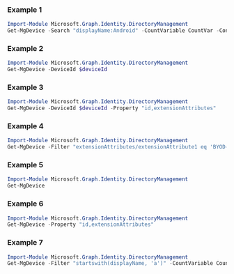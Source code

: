 ### Example 1
```powershell
Import-Module Microsoft.Graph.Identity.DirectoryManagement
Get-MgDevice -Search "displayName:Android" -CountVariable CountVar -ConsistencyLevel eventual 
```
### Example 2
```powershell
Import-Module Microsoft.Graph.Identity.DirectoryManagement
Get-MgDevice -DeviceId $deviceId
```
### Example 3
```powershell
Import-Module Microsoft.Graph.Identity.DirectoryManagement
Get-MgDevice -DeviceId $deviceId -Property "id,extensionAttributes" 
```
### Example 4
```powershell
Import-Module Microsoft.Graph.Identity.DirectoryManagement
Get-MgDevice -Filter "extensionAttributes/extensionAttribute1 eq 'BYOD-Device'" -CountVariable CountVar -ConsistencyLevel eventual 
```
### Example 5
```powershell
Import-Module Microsoft.Graph.Identity.DirectoryManagement
Get-MgDevice
```
### Example 6
```powershell
Import-Module Microsoft.Graph.Identity.DirectoryManagement
Get-MgDevice -Property "id,extensionAttributes" 
```
### Example 7
```powershell
Import-Module Microsoft.Graph.Identity.DirectoryManagement
Get-MgDevice -Filter "startswith(displayName, 'a')" -CountVariable CountVar -Top 1 -Sort "displayName" -ConsistencyLevel eventual 
```
